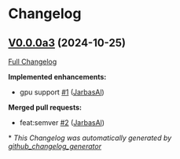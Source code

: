 # Changelog

## [V0.0.0a3](https://github.com/TigreGotico/ovos-solver-gguf-plugin/tree/V0.0.0a3) (2024-10-25)

[Full Changelog](https://github.com/TigreGotico/ovos-solver-gguf-plugin/compare/a9c8d8d311a0cc1a014a40ed540b86a47b78eb87...V0.0.0a3)

**Implemented enhancements:**

- gpu support [\#1](https://github.com/TigreGotico/ovos-solver-gguf-plugin/pull/1) ([JarbasAl](https://github.com/JarbasAl))

**Merged pull requests:**

- feat:semver [\#2](https://github.com/TigreGotico/ovos-solver-gguf-plugin/pull/2) ([JarbasAl](https://github.com/JarbasAl))



\* *This Changelog was automatically generated by [github_changelog_generator](https://github.com/github-changelog-generator/github-changelog-generator)*
